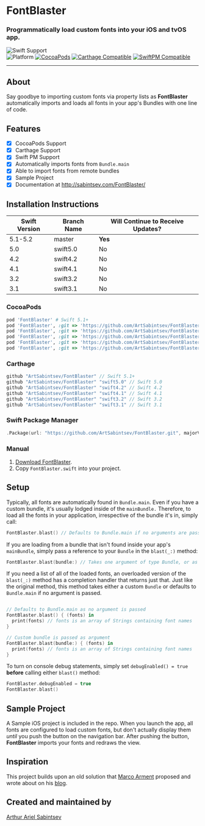 # FontBlaster

### Programmatically load custom fonts into your iOS and tvOS app.

![Swift Support](https://img.shields.io/badge/Swift-5.2%2C%205.1%2C%205.0%2C%204.2%2C%204.1%2C%203.2%2C%203.1-orange.svg) <br>![Platform](https://img.shields.io/badge/Platforms-iOS%20%7c%20tvOS%20-lightgray.svg?style=flat) [![CocoaPods](https://img.shields.io/cocoapods/v/FontBlaster.svg)](https://cocoapods.org/pods/FontBlaster)  [![Carthage Compatible](https://img.shields.io/badge/Carthage-compatible-4BC51D.svg?style=flat)](https://github.com/Carthage/Carthage) [![SwiftPM Compatible](https://img.shields.io/badge/SwiftPM-Compatible-brightgreen.svg)](https://swift.org/package-manager/)

---

## About

Say goodbye to importing custom fonts via property lists as **FontBlaster** automatically imports and loads all fonts in your app's Bundles with one line of code.

## Features
- [x] CocoaPods Support
- [x] Carthage Support
- [x] Swift PM Support
- [x] Automatically imports fonts from `Bundle.main`
- [x] Able to import fonts from remote bundles
- [x] Sample Project
- [x] Documentation at http://sabintsev.com/FontBlaster/

## Installation Instructions

| Swift Version |  Branch Name  | Will Continue to Receive Updates?
| ------------- | ------------- |  -------------
| 5.1-5.2  | master | **Yes**
| 5.0  | swift5.0 | No
| 4.2  | swift4.2 | No
| 4.1  | swift4.1 | No
| 3.2  | swift3.2 | No
| 3.1  | swift3.1 | No

### CocoaPods
```ruby
pod 'FontBlaster' # Swift 5.1+
pod 'FontBlaster', :git => 'https://github.com/ArtSabintsev/FontBlaster.git', :branch => 'swift5.0' # Swift 5.0
pod 'FontBlaster', :git => 'https://github.com/ArtSabintsev/FontBlaster.git', :branch => 'swift4.2' # Swift 4.2
pod 'FontBlaster', :git => 'https://github.com/ArtSabintsev/FontBlaster.git', :branch => 'swift4.1' # Swift 4.1
pod 'FontBlaster', :git => 'https://github.com/ArtSabintsev/FontBlaster.git', :branch => 'swift3.2' # Swift 3.2
pod 'FontBlaster', :git => 'https://github.com/ArtSabintsev/FontBlaster.git', :branch => 'swift3.2' # Swift 3.1
```

### Carthage
```swift
github "ArtSabintsev/FontBlaster" // Swift 5.1+
github "ArtSabintsev/FontBlaster" "swift5.0" // Swift 5.0
github "ArtSabintsev/FontBlaster" "swift4.2" // Swift 4.2
github "ArtSabintsev/FontBlaster" "swift4.1" // Swift 4.1
github "ArtSabintsev/FontBlaster" "swift3.2" // Swift 3.2
github "ArtSabintsev/FontBlaster" "swift3.1" // Swift 3.1
```

### Swift Package Manager
``` swift
.Package(url: "https://github.com/ArtSabintsev/FontBlaster.git", majorVersion: 4)
```

### Manual

1. [Download FontBlaster](//github.com/ArtSabintsev/FontBlaster/archive/master.zip).
2. Copy `FontBlaster.swift` into your project.

## Setup

Typically, all fonts are automatically found in `Bundle.main`. Even if you have a custom bundle, it's usually lodged inside of the `mainBundle.` Therefore, to load all the fonts in your application, irrespective of the bundle it's in, simply call:

```Swift
FontBlaster.blast() // Defaults to Bundle.main if no arguments are passed
```

If you are loading from a bundle that isn't found inside your app's `mainBundle`, simply pass a reference to your `Bundle` in the `blast(_:)` method:

```Swift
FontBlaster.blast(bundle:) // Takes one argument of type Bundle, or as mentioned above, defaults to Bundle.main if no arguments are passed
```

If you need a list of all of the loaded fonts, an overloaded version of the `blast(_:)` method has a completion handler that returns just that. Just like the original method, this method takes either a custom `Bundle` or defaults to `Bundle.main` if no argument is passed.

```Swift

// Defaults to Bundle.main as no argument is passed
FontBlaster.blast() { (fonts) in
  print(fonts) // fonts is an array of Strings containing font names
}

// Custom bundle is passed as argument
FontBlaster.blast(bundle:) { (fonts) in
  print(fonts) // fonts is an array of Strings containing font names
}
```

To turn on console debug statements, simply set `debugEnabled() = true` **before** calling either `blast()` method:

```Swift
FontBlaster.debugEnabled = true
FontBlaster.blast()
```

## Sample Project
A Sample iOS project is included in the repo. When you launch the app, all fonts are configured to load custom fonts, but don't actually display them *until* you push the button on the navigation bar. After pushing the button, **FontBlaster** imports your fonts and redraws the view.

## Inspiration
This project builds upon an old solution that [Marco Arment](http://twitter.com/marcoarment) proposed and wrote about on his [blog](http://www.marco.org/2012/12/21/ios-dynamic-font-loading).

## Created and maintained by
[Arthur Ariel Sabintsev](http://www.sabintsev.com/)
